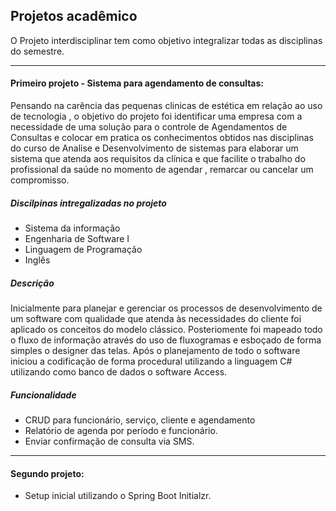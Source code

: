 ## Projetos acadêmico
O Projeto interdisciplinar tem como objetivo integralizar todas as disciplinas do semestre.

------------

#### **Primeiro projeto - Sistema para agendamento de consultas:**
Pensando na carência das pequenas clinicas de estética em relação ao uso de tecnologia , o objetivo do projeto foi identificar uma empresa com a necessidade de uma solução para o controle de Agendamentos de Consultas e colocar em pratica os conhecimentos obtidos nas disciplinas do curso de Analise e Desenvolvimento de sistemas para elaborar um sistema que atenda aos requisitos da clínica e que facilite o trabalho do profissional da saúde no momento de agendar , remarcar ou cancelar um compromisso.

##### Discilpinas intregalizadas no projeto
- Sistema da informação
- Engenharia de Software I
- Linguagem de Programação
- Inglês

##### Descrição
Inicialmente para planejar e gerenciar os processos de desenvolvimento de um software com qualidade que atenda às necessidades do cliente foi aplicado os conceitos do modelo clássico. 
Posteriomente foi mapeado todo o fluxo de informação através do uso de fluxogramas e esboçado de forma simples o designer das telas.
Após o planejamento de todo o software iniciou a codificação de forma procedural utilizando a linguagem C# utilizando como banco de dados o software Access.

##### Funcionalidade

- CRUD para funcionário, serviço, cliente e agendamento
- Relatório de agenda por período e funcionário.
- Enviar confirmação de consulta via SMS.


------------



#### **Segundo projeto:**
- Setup inicial utilizando o Spring Boot Initialzr.
